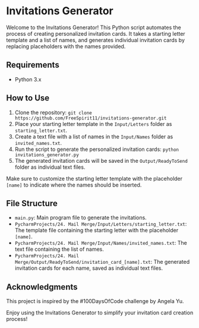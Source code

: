 # Invitations Generator

Welcome to the Invitations Generator! This Python script automates the process of creating personalized invitation cards. It takes a starting letter template and a list of names, and generates individual invitation cards by replacing placeholders with the names provided.

## Requirements
- Python 3.x

## How to Use

1. Clone the repository: `git clone https://github.com/FreeSpirit11/invitations-generator.git`
2. Place your starting letter template in the `Input/Letters` folder as `starting_letter.txt`.
3. Create a text file with a list of names in the `Input/Names` folder as `invited_names.txt`.
4. Run the script to generate the personalized invitation cards: `python invitations_generator.py`
5. The generated invitation cards will be saved in the `Output/ReadyToSend` folder as individual text files.

Make sure to customize the starting letter template with the placeholder `[name]` to indicate where the names should be inserted.

## File Structure

- `main.py`: Main program file to generate the invitations.
- `PycharmProjects/24. Mail Merge/Input/Letters/starting_letter.txt`: The template file containing the starting letter with the placeholder `[name]`.
- `PycharmProjects/24. Mail Merge/Input/Names/invited_names.txt`: The text file containing the list of names.
- `PycharmProjects/24. Mail Merge/Output/ReadyToSend/invitation_card_[name].txt`: The generated invitation cards for each name, saved as individual text files.

## Acknowledgments

This project is inspired by the #100DaysOfCode challenge by Angela Yu.

Enjoy using the Invitations Generator to simplify your invitation card creation process!

